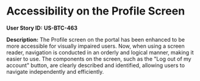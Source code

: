 # Accessibility on the Profile Screen

**User Story ID:** **US-BTC-463**

**Description:** The Profile screen on the portal has been enhanced to be more accessible for visually impaired users. Now, when using a screen reader, navigation is conducted in an orderly and logical manner, making it easier to use. The components on the screen, such as the "Log out of my account" button, are clearly described and identified, allowing users to navigate independently and efficiently.